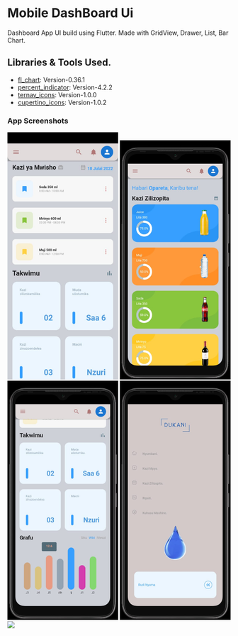 # Mobile DashBoard Ui

Dashboard App UI build using Flutter. Made with GridView, Drawer, List, Bar Chart.

## Libraries & Tools Used.
- [fl_chart](https://pub.dev/packages/fl_chart): Version-0.36.1
- [percent_indicator](https://pub.dev/packages/percent_indicator): Version-4.2.2
- [ternav_icons](https://pub.dev/packages/ternav_icons): Version-1.0.0
- [cupertino_icons](https://pub.dev/packages/cupertino_icons): Version-1.0.2

### App Screenshots
<img src="images/ss/1.jpeg" width="250"> <img src="images/ss/2.jpeg" width="250"> <img src="images/ss/3.jpeg" width="250"> 
<img src="images/ss/4.jpeg" width="250"> <img src="images/ss/5.jpeg" width="250">



